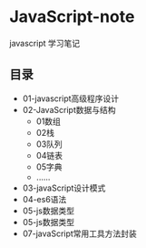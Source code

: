# JavaScript-note
javascript 学习笔记
## 目录
* 01-javascript高级程序设计
* 02-JavaScript数据与结构
  + 01数组
  + 02栈
  + 03队列
  + 04链表
  + 05字典
  + ......
* 03-javaScript设计模式
* 04-es6语法
* 05-js数据类型
* 05-js数据类型
* 07-javaScript常用工具方法封装
